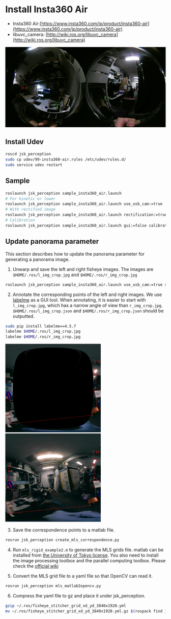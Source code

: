 # Install Insta360 Air

- Insta360 Air:[https://www.insta360.com/jp/product/insta360-air](https://www.insta360.com/jp/product/insta360-air)
- libuvc_camera: [http://wiki.ros.org/libuvc_camera](http://wiki.ros.org/libuvc_camera)

![Insta360 Air](./images/insta360_air_sample.png)

## Install Udev

```bash
roscd jsk_perception
sudo cp udev/99-insta360-air.rules /etc/udev/rules.d/
sudo service udev restart
```

## Sample

```bash
roslaunch jsk_perception sample_insta360_air.launch
# For kinetic or lower
roslaunch jsk_perception sample_insta360_air.launch use_usb_cam:=true
# With rectified image
roslaunch jsk_perception sample_insta360_air.launch rectification:=true
# Calibration
roslaunch jsk_perception sample_insta360_air.launch gui:=false calibration:=true
```

## Update panorama parameter
This section describes how to update the panorama parameter for generating a panorama image.
1. Unwarp and save the left and right fisheye images. The images are `$HOME/.ros/l_img_crop.jpg` and `$HOME/.ros/r_img_crop.jpg`
```bash
roslaunch jsk_perception sample_insta360_air.launch use_usb_cam:=true save_unwarp:=true
```

2. Annotate the corresponding points of the left and right images. We use [labelme](https://github.com/wkentaro/labelme) as a GUI tool. When annotating, it is easier to start with `l_img_crop.jpg`, which has a narrow angle of view than `r_img_crop.jpg`. `$HOME/.ros/l_img_crop.json` and `$HOME/.ros/r_img_crop.json` should be outputted.
```bash
sudo pip install labelme==4.5.7
labelme $HOME/.ros/l_img_crop.jpg
labelme $HOME/.ros/r_img_crop.jpg
```

  ![Left image with annotation](./images/left_annotated.png)
  ![Right image with annotation](./images/right_annotated.png)


3. Save the correspondence points to a matlab file.
```bash
rosrun jsk_perception create_mls_correspondence.py
```

4. Run `mls_rigid_example2.m` to generate the MLS grids file. matlab can be installed from [the University of Tokyo license](https://jp.mathworks.com/academia/tah-portal/university-of-tokyo-40790257.html). You also need to install the image processing toolbox and the parallel computing toolbox.
Please check the [official wiki](https://github.com/drNoob13/fisheyeStitcher/wiki/How-to-create-the-MLS-%5BX,Y%5D-grids)

5. Convert the MLS grid file to a yaml file so that OpenCV can read it.
```bash
rosrun jsk_perception mls_matlab2opencv.py
```

6. Compress the yaml file to gz and place it under jsk_perception.
```bash
gzip ~/.ros/fisheye_stitcher_grid_xd_yd_3840x1920.yml
mv ~/.ros/fisheye_stitcher_grid_xd_yd_3840x1920.yml.gz $(rospack find jsk_perception)/config/fisheye_stitcher_grid_xd_yd_3840x1920.yml.gz
```

